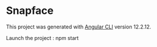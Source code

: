 # Snapface

This project was generated with [Angular CLI](https://github.com/angular/angular-cli) version 12.2.12.

Launch the project  : npm start